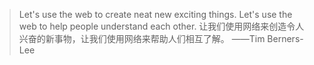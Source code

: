> Let's use the web to create neat new exciting things. Let's use the web to help people understand each other.
>让我们使用网络来创造令人兴奋的新事物，让我们使用网络来帮助人们相互了解。
>——Tim Berners-Lee
